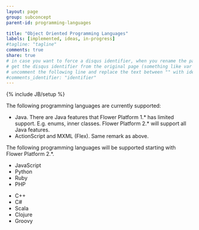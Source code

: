 ```yaml
---
layout: page
group: subconcept
parent-id: programming-languages

title: "Object Oriented Programming Languages"
labels: [implemented, ideas, in-progress]
#tagline: "tagline"
comments: true
share: true
# in case you want to force a disqus identifier, when you rename the page
# get the disqus identifier from the original page (something like var disqus_identifier = 'ident';),
# uncomment the following line and replace the text between "" with ident
#comments_identifier: "identifier"
---
```

{% include JB/setup %}

The following programming languages are currently supported:
<ul>
<li>Java. <span class="text-warning">There are Java features that Flower Platform 1.* has limited support. E.g. enums, inner classes. Flower Platform 2.* will support all Java features.</span></li>
<li>ActionScript and MXML (Flex). <span class="text-warning">Same remark as above</span>.</li>
</ul>

<!-- label:in-progress -->
The following programming languages will be supported starting with Flower Platform 2.\*.
* JavaScript
* Python
* Ruby
* PHP

<!-- label:ideas -->
* C++
* C#
* Scala 
* Clojure 
* Groovy